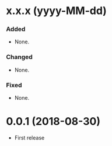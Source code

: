 # x.x.x (yyyy-MM-dd)

### Added

* None.

### Changed

* None.

### Fixed

* None.

# 0.0.1 (2018-08-30)

* First release
